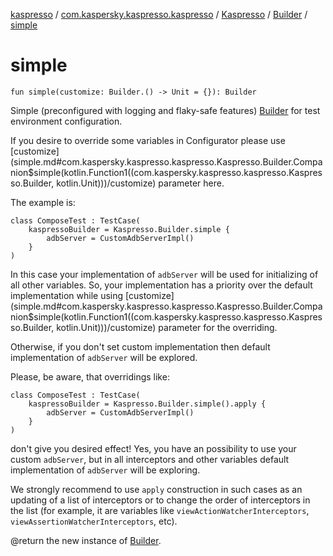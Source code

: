 [kaspresso](../../../index.md) / [com.kaspersky.kaspresso.kaspresso](../../index.md) / [Kaspresso](../index.md) / [Builder](index.md) / [simple](./simple.md)

# simple

`fun simple(customize: Builder.() -> Unit = {}): Builder`

Simple (preconfigured with logging and flaky-safe features) [Builder](index.md) for test environment configuration.

If you desire to override some variables in Configurator please use [customize](simple.md#com.kaspersky.kaspresso.kaspresso.Kaspresso.Builder.Companion$simple(kotlin.Function1((com.kaspersky.kaspresso.kaspresso.Kaspresso.Builder, kotlin.Unit)))/customize) parameter here.

The example is:

```
class ComposeTest : TestCase(
    kaspressoBuilder = Kaspresso.Builder.simple {
        adbServer = CustomAdbServerImpl()
    }
)
```

In this case your implementation of `adbServer` will be used for initializing of all other variables.
So, your implementation has a priority over the default implementation while using [customize](simple.md#com.kaspersky.kaspresso.kaspresso.Kaspresso.Builder.Companion$simple(kotlin.Function1((com.kaspersky.kaspresso.kaspresso.Kaspresso.Builder, kotlin.Unit)))/customize) parameter for the overriding.

Otherwise, if you don't set custom implementation then default implementation of `adbServer` will be explored.

Please, be aware, that overridings like:

```
class ComposeTest : TestCase(
    kaspressoBuilder = Kaspresso.Builder.simple().apply {
        adbServer = CustomAdbServerImpl()
    }
)
```

don't give you desired effect! Yes, you have an possibility to use your custom `adbServer`, but
in all interceptors and other variables default implementation of `adbServer` will be exploring.

We strongly recommend to use `apply` construction in such cases as an updating of a list of interceptors or
to change the order of interceptors in the list (for example, it are variables like
`viewActionWatcherInterceptors`, `viewAssertionWatcherInterceptors`, etc).

@return the new instance of [Builder](index.md).

